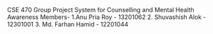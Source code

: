 CSE 470 Group Project 
System for Counselling and Mental Health Awareness
Members- 1.Anu Pria Roy - 13201062  2. Shuvashish Alok - 12301001  3. Md. Farhan Hamid - 12201044